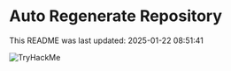 # Auto Regenerate Repository

This README was last updated: 2025-01-22 08:51:41

 ![TryHackMe](https://tryhackme.com/badge/533634)